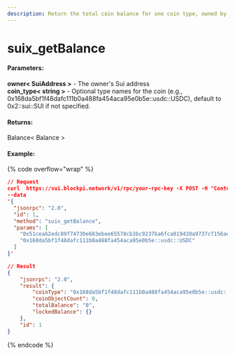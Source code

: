 ```yaml
---
description: Return the total coin balance for one coin type, owned by the address owner.
---
```


# suix\_getBalance

#### **Parameters:**

**owner< SuiAddress >** - The owner's Sui address\
**coin\_type< string >** - Optional type names for the coin (e.g., 0x168da5bf1f48dafc111b0a488fa454aca95e0b5e::usdc::USDC), default to 0x2::sui::SUI if not specified.

#### **Returns:**

Balance< Balance >

#### Example:

{% code overflow="wrap" %}
```json
// Request
curl  https://sui.blockpi.network/v1/rpc/your-rpc-key -X POST -H "Content-Type: application/json" 
--data 
'{
  "jsonrpc": "2.0",
  "id": 1,
  "method": "suix_getBalance",
  "params": [
    "0x51ceab2edc89f74730e683ebee65578cb3bc9237ba6fca019438a9737cf156ae",
    "0x168da5bf1f48dafc111b0a488fa454aca95e0b5e::usdc::USDC"
  ]
}'

// Result
{
    "jsonrpc": "2.0",
    "result": {
        "coinType": "0x168da5bf1f48dafc111b0a488fa454aca95e0b5e::usdc::USDC",
        "coinObjectCount": 0,
        "totalBalance": "0",
        "lockedBalance": {}
    },
    "id": 1
}
```
{% endcode %}
